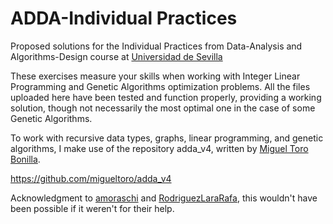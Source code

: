# ADDA-Individual Practices

Proposed solutions for the Individual Practices from Data-Analysis and Algorithms-Design course at [Universidad de Sevilla](https://www.us.es/)

These exercises measure your skills when working with Integer Linear Programming and Genetic Algorithms optimization problems. All the files uploaded here have been tested and function properly, providing a working solution, though not necessarily the most optimal one in the case of some Genetic Algorithms.


To work with recursive data types, graphs, linear programming, and genetic algorithms, I make use of the repository adda_v4, written by [Miguel Toro Bonilla](https://github.com/migueltoro).

https://github.com/migueltoro/adda_v4

Acknowledgment to [amoraschi](https://github.com/amoraschi) and [RodriguezLaraRafa](https://github.com/RodriguezLaraRafa), this wouldn't have been possible if it weren't for their help.